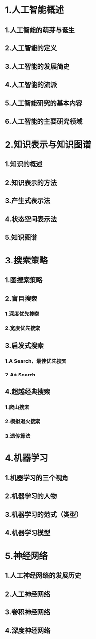 # 1.人工智能概述

## 1.人工智能的萌芽与诞生

## 2.人工智能的定义

## 3.人工智能的发展简史

## 4.人工智能的流派

## 5.人工智能研究的基本内容

## 6.人工智能的主要研究领域

# 2.知识表示与知识图谱

## 1.知识的概述

## 2.知识表示的方法

## 3.产生式表示法

## 4.状态空间表示法

## 5.知识图谱

# 3.搜索策略

## 1.图搜索策略

## 2.盲目搜索

### 1.深度优先搜索

### 2.宽度优先搜索

## 3.启发式搜索

### 1.A Search，最佳优先搜索

### 2.A* Search

## 4.超越经典搜索

### 1.爬山搜索

### 2.模拟退火搜索

### 3.遗传算法

# 4.机器学习

## 1.机器学习的三个视角

## 2.机器学习的人物

## 3.机器学习的范式（类型）

## 4.机器学习模型

# 5.神经网络

## 1.人工神经网络的发展历史

## 2.人工神经网络

## 3.卷积神经网络

## 4.深度神经网络
